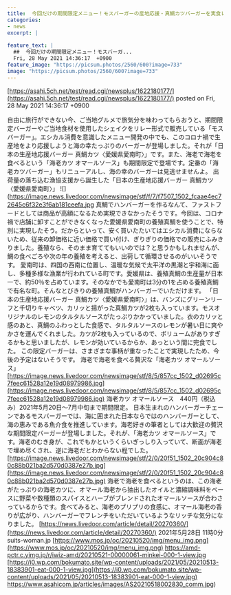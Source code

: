 ```yaml
---
title:  今回だけの期間限定メニュー！モスバーガーの産地応援・真鯛カツバーガーを実食レビュー  
categories:
- news
excerpt: |
  
feature_text: |
  ##  今回だけの期間限定メニュー！モスバーガ...
  Fri, 28 May 2021 14:36:17  +0900
feature_image: "https://picsum.photos/2560/600?image=733"
image: "https://picsum.photos/2560/600?image=733"
---
```


[https://asahi.5ch.net/test/read.cgi/newsplus/1622180177/](https://asahi.5ch.net/test/read.cgi/newsplus/1622180177/)
posted on Fri, 28 May 2021 14:36:17  +0900

<!--more-->

自由に旅行ができない今、ご当地グルメで旅気分を味わってもらおうと、期間限定バーガーやご当地食材を使用したシェイクをリレー形式で販売している「モスバーガー」。エシカル消費を意識したメニュー開発の中でも、このコロナ禍で生産地をより応援しようと海の幸たっぷりのバーガーが登場しました。それが「日本の生産地応援バーガー 真鯛カツ〈愛媛県愛南町〉」です。また、海老で海老を食べるという「海老カツ オマールソース」も期間限定で登場です。定番の「海老カツバーガー」もリニューアルし、海の幸のバーガーは見逃せませんよ。 出荷量の落ち込む漁協支援から誕生した「日本の生産地応援バーガー 真鯛カツ〈愛媛県愛南町〉」 ![](https://image.news.livedoor.com/newsimage/stf/f/7/f7507_1502_fcaae4ec72645c6f32e3f6ab181ceefa.jpg 真鯛でハンバーガーを作るなんて、ファストフードとしては商品が高額になるため実現できなかったそうです。今回は、コロナ禍で店舗に卸すことができなくなった愛媛県愛南町の養殖真鯛を使うことで、特別に実現したそう。だからといって、安く買いたたいてはエシカル消費にならないため、従来の卸価格に近い価格で買い付け、ぎりぎりの価格での販売にふみきりました。養殖なら、そのまま育ててもいいのでは？と思うかもしれませんが、鯛の食べごろや次の年の養殖を考えると、出荷して循環させるのがいいそうです。 愛南町は、四国の西南に位置し、温暖な気候で太平洋の黒潮と宇和海に面し、多種多様な漁業が行われている町です。愛媛県は、養殖真鯛の生産量が日本一で、約50％を占めています。そのなかでも愛南町は3分の1を占める養殖真鯛で有名な町。そんなとびきりの養殖真鯛がハンバーガーでいただけます。 「日本の生産地応援バーガー 真鯛カツ〈愛媛県愛南町〉」は、バンズにグリーンリーフと千切りキャベツ、カリッと揚がった真鯛カツが2枚も入っています。モスオリジナルのレモンのタルタルソースがたっぷりかかっていました。衣のカリッと感のあと、真鯛のふわっとした食感で、タルタルソースのレモンが暑い日に爽やかさを運んでくれました。カツが2枚も入っているので、ボリュームがありすぎるかもと思いましたが、レモンが効いているからか、あっという間に完食でした。 この限定バーガーは、さまざまな事柄が重なったことで実現したため、今後の予定はないそうです。 海老で海老を食べる贅沢な「海老カツ オマールソース」 [https://image.news.livedoor.com/newsimage/stf/8/5/857cc_1502_d02695c7feec61528a12e19d08979986.jpg](https://image.news.livedoor.com/newsimage/stf/8/5/857cc_1502_d02695c7feec61528a12e19d08979986.jpg) 海老カツ オマールソース　440円（税込み）2021年5月20日〜7月中旬まで期間限定。 日本生まれのハンバーガーチェーンであるモスバーガーでは、海に囲まれた日本ならではのハンバーガーとして、海の恵みである魚介食を推進しています。海老好きの筆者としては大歓迎の贅沢な期間限定バーガーが登場しました。それが、「海老カツ オマールソース」です。海老のむき身が、これでもかというくらいぎっしり入っていて、断面が海老で埋め尽くされ、逆に海老だとわからない程でした。 [https://image.news.livedoor.com/newsimage/stf/2/0/20f51_1502_20c904c80c88b021ba2d570d0387e27b.jpg](https://image.news.livedoor.com/newsimage/stf/2/0/20f51_1502_20c904c80c88b021ba2d570d0387e27b.jpg) 海老で海老を食べるというのは、この海老がたっぷりの海老カツに、オマール海老から抽出したオイルと濃縮調味料をベースに野菜や数種類のスパイスとハーブがブレンドされたオマールソースが合わさっているからです。食べてみると、海老のプリプリの食感に、オマール海老の香りが広がり、ハンバーガーでフレンチをいただいているようなリッチな気分になりました。 [https://news.livedoor.com/article/detail/20270360/](https://news.livedoor.com/article/detail/20270360/) 2021年5月28日 11時0分 suits-woman.jp [https://www.mos.jp/oc/20210520/img/menu_img.png](https://www.mos.jp/oc/20210520/img/menu_img.png) https://amd-pctr.c.yimg.jp/r/iwiz-amd/20210521-00000061-minkei-000-1-view.jpg [https://i0.wp.com/bokumato.site/wp-content/uploads/2021/05/20210513-18383901-eat-000-1-view.jpg](https://i0.wp.com/bokumato.site/wp-content/uploads/2021/05/20210513-18383901-eat-000-1-view.jpg) https://www.asahicom.jp/articles/images/AS20210518002830_comm.jpg)
